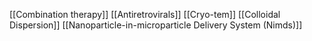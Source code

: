 [[Combination therapy]]
[[Antiretrovirals]]
[[Cryo-tem]]
[[Colloidal Dispersion]]
[[Nanoparticle-in-microparticle Delivery System (Nimds)]]
